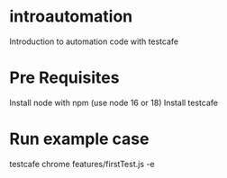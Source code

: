 # introautomation
Introduction to automation code with testcafe

# Pre Requisites
Install node with npm (use node 16 or 18)
Install testcafe

# Run example case
testcafe chrome features/firstTest.js -e
